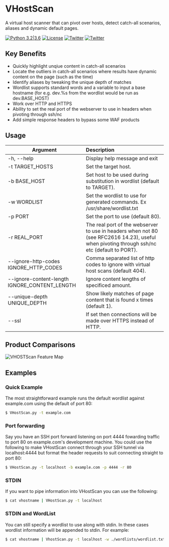# VHostScan
A virtual host scanner that can pivot over hosts, detect catch-all scenarios, aliases and dynamic default pages.

[![Python 3.2|3.6](https://img.shields.io/badge/python-3.2|3.6-green.svg)](https://www.python.org/) [![License](https://img.shields.io/badge/license-GPL3-_red.svg)](https://www.gnu.org/licenses/gpl-3.0.en.html) [![Twitter](https://img.shields.io/badge/twitter-@____timk-blue.svg)](https://twitter.com/__timk) [![Twitter](https://img.shields.io/badge/twitter-@codingo__-blue.svg)](https://twitter.com/codingo_)

## Key Benefits

* Quickly highlight unqiue content in catch-all scenarios
* Locate the outliers in catch-all scenarios where results have dynamic content on the page (such as the time)
* Identify aliases by tweaking the unique depth of matches
* Wordlist supports standard words and a variable to input a base hostname (for e.g. dev.%s from the wordlist would be run as dev.BASE_HOST)
* Work over HTTP and HTTPS
* Ability to set the real port of the webserver to use in headers when pivoting through ssh/nc
* Add simple response headers to bypass some WAF products

## Usage

| Argument        | Description |
| ------------- |:-------------|
| -h, --help | Display help message and exit |
| -t TARGET_HOSTS | Set the target host. |
| -b BASE_HOST   | Set host to be used during substitution in wordlist (default to TARGET).|
| -w WORDLIST | Set the wordlist to use for generated commands. Ex /usr/share/wordlist.txt |
| -p PORT  | Set the port to use (default 80). |
| -r REAL_PORT | The real port of the webserver to use in headers when not 80 (see RFC2616 14.23), useful when pivoting through ssh/nc etc (default to PORT). |
| --ignore-http-codes IGNORE_HTTP_CODES | Comma separated list of http codes to ignore with virtual host scans (default 404). |
| --ignore-content-length IGNORE_CONTENT_LENGTH | Ignore content lengths of specificed amount. |
| --unique-depth UNIQUE_DEPTH | Show likely matches of page content that is found x times (default 1). |
| --ssl | If set then connections will be made over HTTPS instead of HTTP. |

## Product Comparisons

![VHOSTScan Feature Map](https://github.com/codingo/codingo.github.io/blob/master/assets/featureMap.PNG)

## Examples
### Quick Example
The most straightforward example runs the default wordlist against example.com using the default of port 80:

```bash
$ VHostScan.py -t example.com
```
### Port forwarding
Say you have an SSH port forward listening on port 4444 fowarding traffic to port 80 on example.com's development machine. You could use the following to make VHostScan connect through your SSH tunnel via localhost:4444 but format the header requests to suit connecting straight to port 80:

```bash
$ VHostScan.py -t localhost -b example.com -p 4444 -r 80
```

### STDIN
If you want to pipe information into VHostScan you can use the following:
```bash
$ cat vhostname | VHostScan.py -t localhost
```
### STDIN and WordList
You can still specify a wordlist to use along with stdin. In these cases wordlist information will be appended to stdin. For example:
```bash
$ cat vhostname | VhostScan.py -t localhost -w ./wordlists/wordlist.txt
```

